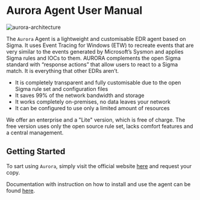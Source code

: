 # Aurora Agent User Manual

![aurora-architecture](https://user-images.githubusercontent.com/8741929/211800013-cae13bc9-ee00-4c06-95ae-91ee7891e54d.png)

The `Aurora` Agent is a lightweight and customisable EDR agent based on Sigma. It uses Event Tracing for Windows (ETW) to recreate events that are very similar to the events generated by Microsoft’s Sysmon and applies Sigma rules and IOCs to them. AURORA complements the open Sigma standard with “response actions” that allow users to react to a Sigma match.
It is everything that other EDRs aren’t.

* It is completely transparent and fully customisable due to the open Sigma rule set and configuration files
* It saves 99% of the network bandwidth and storage
* It works completely on-premises, no data leaves your network
* It can be configured to use only a limited amount of resources

We offer an enterprise and a "Lite" version, which is free of charge. The free version uses only the open source rule set, lacks comfort features and a central management.

## Getting Started

To sart using `Aurora`, simply visit the official website [here](https://www.nextron-systems.com/aurora/#get-aurora) and request your copy.

Documentation with instruction on how to install and use the agent can be found [here](https://aurora-agent-manual.nextron-systems.com/).